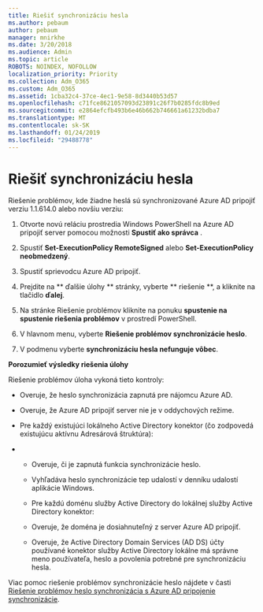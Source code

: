 ```yaml
---
title: Riešiť synchronizáciu hesla
ms.author: pebaum
author: pebaum
manager: mnirkhe
ms.date: 3/20/2018
ms.audience: Admin
ms.topic: article
ROBOTS: NOINDEX, NOFOLLOW
localization_priority: Priority
ms.collection: Adm_O365
ms.custom: Adm_O365
ms.assetid: 1cba32c4-37ce-4ec1-9e58-8d3440b53d57
ms.openlocfilehash: c71fce8621057093d23891c26f7b0285fdc8b9ed
ms.sourcegitcommit: e2864efcfb493b6e46b662b746661a61232bdba7
ms.translationtype: MT
ms.contentlocale: sk-SK
ms.lasthandoff: 01/24/2019
ms.locfileid: "29488778"
---
```

# <a name="troubleshoot-password-synchronization"></a>Riešiť synchronizáciu hesla

Riešenie problémov, kde žiadne heslá sú synchronizované Azure AD pripojiť verziu 1.1.614.0 alebo novšiu verziu:
  
1. Otvorte novú reláciu prostredia Windows PowerShell na Azure AD pripojiť server pomocou možnosti **Spustiť ako správca** . 
    
2. Spustiť **Set-ExecutionPolicy RemoteSigned** alebo **Set-ExecutionPolicy neobmedzený**. 
    
3. Spustiť sprievodcu Azure AD pripojiť.
    
4. Prejdite na ** ďalšie úlohy ** stránky, vyberte ** riešenie **, a kliknite na tlačidlo **ďalej**. 
    
5. Na stránke Riešenie problémov kliknite na ponuku **spustenie na spustenie riešenia problémov** v prostredí PowerShell. 
    
6. V hlavnom menu, vyberte **Riešenie problémov synchronizácie heslo**. 
    
7. V podmenu vyberte **synchronizáciu hesla nefunguje vôbec**. 
    
 **Porozumieť výsledky riešenia úlohy**
  
Riešenie problémov úloha vykoná tieto kontroly:
  
- Overuje, že heslo synchronizácia zapnutá pre nájomcu Azure AD.
    
- Overuje, že Azure AD pripojiť server nie je v oddychových režime.
    
- Pre každý existujúci lokálneho Active Directory konektor (čo zodpovedá existujúcu aktívnu Adresárová štruktúra):
    
- 
  - Overuje, či je zapnutá funkcia synchronizácie heslo.
    
  - Vyhľadáva heslo synchronizácie tep udalostí v denníku udalostí aplikácie Windows.
    
  - Pre každú doménu služby Active Directory do lokálnej služby Active Directory konektor:
    
  - Overuje, že doména je dosiahnuteľný z server Azure AD pripojiť.
    
  - Overuje, že Active Directory Domain Services (AD DS) účty používané konektor služby Active Directory lokálne má správne meno používateľa, heslo a povolenia potrebné pre synchronizáciu hesla.
    
Viac pomoc riešenie problémov synchronizácie heslo nájdete v časti [Riešenie problémov heslo synchronizácia s Azure AD pripojenie synchronizácie](https://docs.microsoft.com/en-us/azure/active-directory/connect/active-directory-aadconnectsync-troubleshoot-password-synchronization).
  

